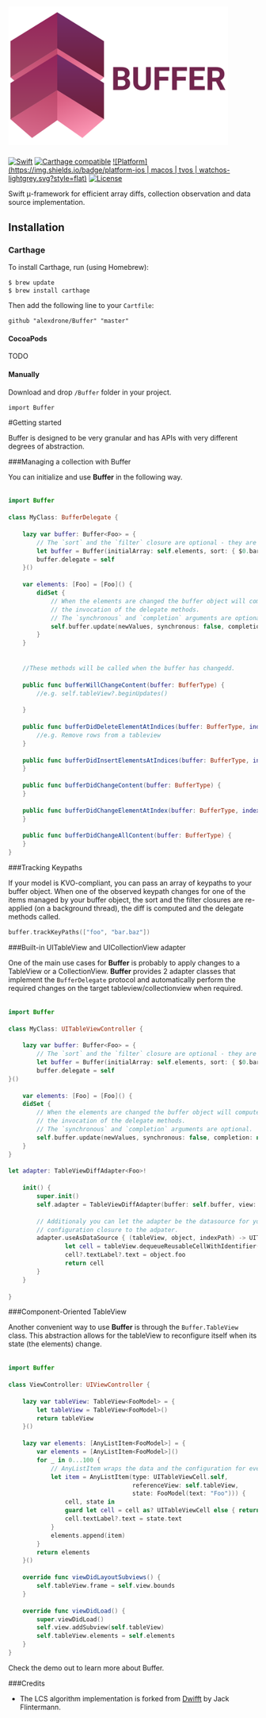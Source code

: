 # <img src="Doc/logo.png" width="444" alt="Buffer" />

[![Swift](https://img.shields.io/badge/swift-2.2-orange.svg?style=flat)](#)
[![Carthage compatible](https://img.shields.io/badge/Carthage-compatible-4BC51D.svg?style=flat)](https://github.com/Carthage/Carthage)
[![Platform](https://img.shields.io/badge/platform-ios | macos | tvos | watchos-lightgrey.svg?style=flat)](#)
[![License](https://img.shields.io/badge/license-MIT-blue.svg?style=flat)](https://opensource.org/licenses/MIT)

Swift μ-framework for efficient array diffs, collection observation and data source implementation.


## Installation

### Carthage


To install Carthage, run (using Homebrew):

	$ brew update
	$ brew install carthage	

Then add the following line to your `Cartfile`:

	github "alexdrone/Buffer" "master"    


#### CocoaPods
TODO

#### Manually
Download and drop ```/Buffer``` folder in your project.  

	import Buffer

#Getting started 

Buffer is designed to be very granular and has APIs with very different degrees of abstraction.

###Managing a collection with Buffer

You can initialize and use **Buffer** in the following way.

```swift

import Buffer

class MyClass: BufferDelegate {

	lazy var buffer: Buffer<Foo> = {
		// The `sort` and the `filter` closure are optional - they are a convenient way to map the src array.
		let buffer = Buffer(initialArray: self.elements, sort: { $0.bar > $1.bar }, filter: { $0.isBaz })
		buffer.delegate = self
	}()	
	
	var elements: [Foo] = [Foo]() {
		didSet {
			// When the elements are changed the buffer object will compute the difference and trigger 
			// the invocation of the delegate methods.
			// The `synchronous` and `completion` arguments are optional.
			self.buffer.update(newValues, synchronous: false, completion: nil)
		}
	}
	
	
	//These methods will be called when the buffer has changedd.

	public func bufferWillChangeContent(buffer: BufferType) {
		//e.g. self.tableView?.beginUpdates()

	}
	
	public func bufferDidDeleteElementAtIndices(buffer: BufferType, indices: [UInt]) {
		//e.g. Remove rows from a tableview
	}
	
	public func bufferDidInsertElementsAtIndices(buffer: BufferType, indices: [UInt]) {
	}
	
	public func bufferDidChangeContent(buffer: BufferType) {
	}
	
	public func bufferDidChangeElementAtIndex(buffer: BufferType, index: UInt) {
	}
	
	public func bufferDidChangeAllContent(buffer: BufferType) {
	}
}
``` 

###Tracking Keypaths

If your model is KVO-compliant, you can pass an array of keypaths to your buffer object.
When one of the observed keypath changes for one of the items managed by your buffer object, the sort and the filter closures are re-applied (on a background thread), the diff is computed and the delegate methods called.

```swift
buffer.trackKeyPaths(["foo", "bar.baz"])
``` 

###Built-in UITableView and UICollectionView adapter

One of the main use cases for **Buffer** is probably to apply changes to a TableView or a CollectionView.
**Buffer** provides 2 adapter classes that implement the `BufferDelegate` protocol and automatically perform the required 
changes on the target tableview/collectionview when required. 

```swift

import Buffer

class MyClass: UITableViewController {

	lazy var buffer: Buffer<Foo> = {
		// The `sort` and the `filter` closure are optional - they are convenient way to map the src array.
		let buffer = Buffer(initialArray: self.elements, sort: { $0.bar > $1.bar }, filter: { $0.isBaz })
		buffer.delegate = self
}()	

	var elements: [Foo] = [Foo]() {
	didSet {
		// When the elements are changed the buffer object will compute the difference and trigger 
		// the invocation of the delegate methods.
		// The `synchronous` and `completion` arguments are optional.
		self.buffer.update(newValues, synchronous: false, completion: nil)
	}
}

let adapter: TableViewDiffAdapter<Foo>!
  		
	init() {
		super.init()
		self.adapter = TableViewDiffAdapter(buffer: self.buffer, view: self.tableView)
		
		// Additionaly you can let the adapter be the datasource for your table view by passing a cell 
		// configuration closure to the adpater.
		adapter.useAsDataSource { (tableView, object, indexPath) -> UITableViewCell in
	 			let cell = tableView.dequeueReusableCellWithIdentifier("MyCell")
	  			cell?.textLabel?.text = object.foo
	  			return cell
		}
	}

}

``` 

###Component-Oriented TableView

Another convenient way to use **Buffer** is through the `Buffer.TableView` class.
This abstraction allows for the tableView to reconfigure itself when its state (the elements) change.

```swift

import Buffer

class ViewController: UIViewController {
    
    lazy var tableView: TableView<FooModel> = {
        let tableView = TableView<FooModel>()
        return tableView
    }()
    
    lazy var elements: [AnyListItem<FooModel>] = {
        var elements = [AnyListItem<FooModel>]()
        for _ in 0...100 {
			// AnyListItem wraps the data and the configuration for every row in the tableview.
			let item = AnyListItem(type: UITableViewCell.self,
			                       referenceView: self.tableView,
			                       state: FooModel(text: "Foo"))) {
			    cell, state in
			    guard let cell = cell as? UITableViewCell else { return }
			    cell.textLabel?.text = state.text
			}
			elements.append(item)
        }
        return elements
    }()

    override func viewDidLayoutSubviews() {
        self.tableView.frame = self.view.bounds
    }
    
    override func viewDidLoad() {
        super.viewDidLoad()
        self.view.addSubview(self.tableView)
        self.tableView.elements = self.elements
    }
}

``` 

Check the demo out to learn more about Buffer.

###Credits

- The LCS algorithm implementation is forked from [Dwifft](https://github.com/jflinter/Dwifft) by Jack Flintermann.

